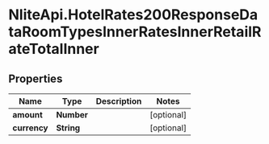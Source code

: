 # NliteApi.HotelRates200ResponseDataRoomTypesInnerRatesInnerRetailRateTotalInner

## Properties

Name | Type | Description | Notes
------------ | ------------- | ------------- | -------------
**amount** | **Number** |  | [optional] 
**currency** | **String** |  | [optional] 


